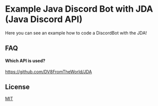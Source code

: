 # Example Java Discord Bot with JDA (Java Discord API)

Here you can see an example how to code a DiscordBot with the JDA!


## FAQ

#### Which API is used?

https://github.com/DV8FromTheWorld/JDA

## License

[MIT](https://choosealicense.com/licenses/mit/)

